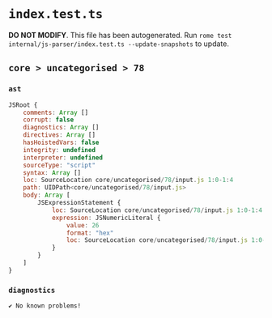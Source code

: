 # `index.test.ts`

**DO NOT MODIFY**. This file has been autogenerated. Run `rome test internal/js-parser/index.test.ts --update-snapshots` to update.

## `core > uncategorised > 78`

### `ast`

```javascript
JSRoot {
	comments: Array []
	corrupt: false
	diagnostics: Array []
	directives: Array []
	hasHoistedVars: false
	integrity: undefined
	interpreter: undefined
	sourceType: "script"
	syntax: Array []
	loc: SourceLocation core/uncategorised/78/input.js 1:0-1:4
	path: UIDPath<core/uncategorised/78/input.js>
	body: Array [
		JSExpressionStatement {
			loc: SourceLocation core/uncategorised/78/input.js 1:0-1:4
			expression: JSNumericLiteral {
				value: 26
				format: "hex"
				loc: SourceLocation core/uncategorised/78/input.js 1:0-1:4
			}
		}
	]
}
```

### `diagnostics`

```
✔ No known problems!

```
